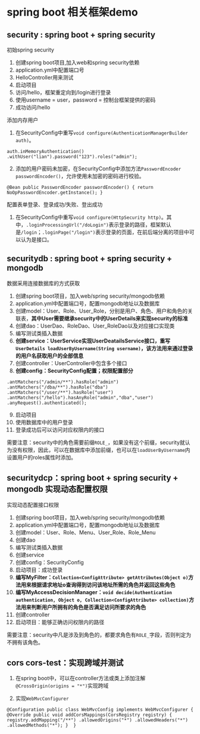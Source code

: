 # spring boot 相关框架demo
## security : spring boot + spring security

初始spring security

1. 创建spring boot项目,加入web和spring security依赖
2. application.yml中配置端口号
3. HelloController用来测试
4. 启动项目
5. 访问/hello，框架重定向到/login进行登录
6. 使用username = user，password = 控制台框架提供的密码
7. 成功访问/hello

添加内存用户
1. 在SecurityConfig中重写``void configure(AuthenticationManagerBuilder auth)``。

``
auth.inMemoryAuthentication()
                .withUser("lian").password("123").roles("admin");
``

2. 添加的用户密码未加密，在SecurityConfig中添加方法``PasswordEncoder passwordEncoder()``，允许使用未加密的密码进行校验。

``
@Bean
    public PasswordEncoder passwordEncoder() {
        return NoOpPasswordEncoder.getInstance();
    }
``

配置表单登录、登录成功/失败、登出成功
1. 在SecurityConfig中重写``void configure(HttpSecurity http)``。其中，``.loginProcessingUrl("/doLogin")``表示登录的路径，框架默认是``/login``；``.loginPage("/login")``表示登录的页面，在前后端分离的项目中可以认为是接口。

## securitydb : spring boot + spring security + mongodb

数据采用连接数据库的方式获取

1. 创建spring boot项目，加入web/spring security/mongodb依赖
2. application.yml中配置端口号，配置mongodb地址以及数据库
3. 创建model：User、Role、User_Role，分别是用户、角色、用户和角色的关联表，**其中User需要继承security中的UserDetails来实现security的标准**
4. 创建dao：UserDao、RoleDao、User_RoleDao以及对应接口实现类
5. 编写测试类插入数据
6. **创建service：UserService实现UserDeatailsService接口，重写``UserDetails loadUserByUsername(String username)``，该方法用来通过登录的用户名获取用户的全部信息**
7. 创建controller：UserController中包含多个接口
8. **创建config：SecurityConfig配置；权限配置部分**

``
.antMatchers("/admin/**").hasRole("admin")  
.antMatchers("/dba/**").hasRole("dba")  
.antMatchers("/user/**").hasRole("user")  
.antMatchers("/hello").hasAnyRole("admin","dba","user")
.anyRequest().authenticated();  
``

9. 启动项目
10. 使用数据库中的用户登录
11. 登录成功后可以访问对应权限内的接口

需要注意：security中的角色需要前缀``ROLE_``，如果没有这个前缀，security就认为没有权限，因此，可以在数据库中添加前缀，也可以在``loadUserByUsername``内设置用户的roles属性时添加。

## securitydcp：spring boot + spring security + mongodb 实现动态配置权限

实现动态配置接口权限

1. 创建spring boot项目，加入web/spring security/mongodb依赖
2. application.yml中配置端口号，配置mongodb地址以及数据库
3. 创建model：User、Role、Menu、User_Role、Role_Menu
4. 创建dao
5. 编写测试类插入数据
6. 创建service
7. 创建config：SecurityConfig
8. 启动项目：成功登录
9. **编写MyFilter：``Collection<ConfigAttribute> getAttributes(Object o)``方法用来根据请求地址o查询得到访问该地址所需的角色并返回这些角色**
10. **编写MyAccessDecisionManager：``void decide(Authentication authentication, Object o, Collection<ConfigAttribute> collection)``方法用来判断用户所拥有的角色是否满足访问所要求的角色**
11. 创建controller
12. 启动项目：能够正确访问权限内的路径

需要注意：security中凡是涉及到角色的，都要求角色有``ROLE_``字段，否则判定为不拥有该角色。

## cors cors-test：实现跨域并测试

1. 在spring boot中，可以在controller方法或类上添加注解``@CrossOrigin(origins = "*")``实现跨域

2. 实现``WebMvcConfigurer``

``
@Configuration
public class WebMvcConfig implements WebMvcConfigurer {
    @Override
    public void addCorsMappings(CorsRegistry registry) {
        registry.addMapping("/**")
                .allowedOrigins("*")
                .allowedHeaders("*")
                .allowedMethods("*");
    } 
}
``
